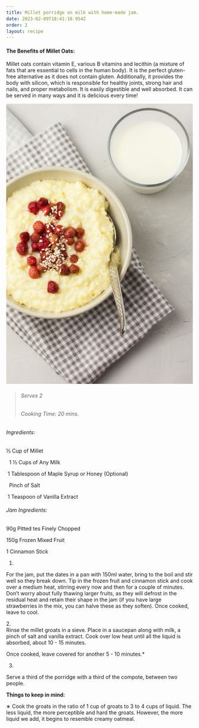 ```yaml
---
title: Millet porridge on milk with home-made jam.
date: 2023-02-09T18:41:18.954Z
order: 2
layout: recipe
---
```

#### The Benefits of Millet Oats:

Millet oats contain vitamin E, various B vitamins and lecithin (a mixture of fats that are essential to cells in the human body). It i﻿s t﻿he perfect gluten-free alternative as it does not contain gluten. A﻿dditionally, it provides the body with silicon, which is responsible for healthy joints, strong hair and nails, and proper metabolism. It is easily digestible and well absorbed. It can be served in many ways and it is delicious every time!



![A bowl of porridge, placed on a grey cloth, with a bowl of yogurt on the right.](../uploads/kasza-jaglana-na-mleku.jpg "Millet Porridge (Serving Example)")



> ###### Serves 2
>
> ###### Cooking Time: 20 mins.



###### Ingredients:

½ Cup of Millet

  1 ½ Cups of Any Milk

 1 Tablespoon of Maple Syrup or Honey (Optional)

  Pinch of Salt

 1 Teaspoon of Vanilla Extract



###### Jam Ingredients:

90g Pitted [](https://www.bbcgoodfood.com/glossary/date-glossary)tes Finely Chopped

150g Frozen Mixed Fruit 

1 Cinnamon Stick



1.

For the jam, put the dates in a pan with 150ml water, bring to the boil and stir well so they break down. Tip in the frozen fruit and cinnamon stick and cook over a medium heat, stirring every now and then for a couple of minutes. Don’t worry about fully thawing larger fruits, as they will defrost in the residual heat and retain their shape in the jam (if you have large strawberries in the mix, you can halve these as they soften). Once cooked, leave to cool. 



2.\
Rinse the millet groats in a sieve. Place in a saucepan along with milk, a pinch of salt and vanilla extract. Cook over low heat until all the liquid is absorbed, about 10 - 15 minutes. 

Once cooked, leave covered for another 5 - 10 minutes.*



3.

Serve a third of the porridge with a third of the compote, between two people.



**Things to keep in mind:**

∗ Cook the groats in the ratio of 1 cup of groats to 3 to 4 cups of liquid. The less liquid, the more perceptible and hard the groats. However, the more liquid we add, it begins to resemble creamy oatmeal.